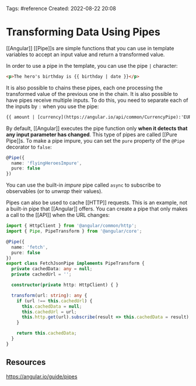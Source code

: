 Tags: #reference 
Created: 2022-08-22 20:08

# Transforming Data Using Pipes
[[Angular]] [[Pipe]]s are simple functions that you can use in template variables to accept an input value and return a transformed value.

In order to use a pipe in the template, you can use the pipe `|` character:
```html
<p>The hero's birthday is {{ birthday | date }}</p>
```

It is also possible to chains these pipes, each one processing the transformed value of the previous one in the chain. It is also possible to have pipes receive multiple inputs. To do this, you need to separate each of the inputs by `:` when you use the pipe:
```html
{{ amount | [currency](https://angular.io/api/common/CurrencyPipe):'EUR':'Euros '}}
```

By default, [[Angular]] executes the pipe function only **when it detects that any input parameter has changed**. This type of pipes are called [[Pure Pipe]]s. To make a pipe impure, you can set the `pure` property of the `@Pipe` decorator to `false`:
```ts
@Pipe({
  name: 'flyingHeroesImpure',
  pure: false
})
```

You can use the built-in *impure* pipe called `async` to subscribe to observables (or to *unwrap* their values).

Pipes can also be used to cache [[HTTP]] requests. This is an example, not a built-in pipe that [[Angular]] offers. You can create a pipe that only makes a call to the [[API]] when the URL changes:
```ts
import { HttpClient } from '@angular/common/http';
import { Pipe, PipeTransform } from '@angular/core';

@Pipe({
  name: 'fetch',
  pure: false
})
export class FetchJsonPipe implements PipeTransform {
  private cachedData: any = null;
  private cachedUrl = '';

  constructor(private http: HttpClient) { }

  transform(url: string): any {
    if (url !== this.cachedUrl) {
      this.cachedData = null;
      this.cachedUrl = url;
      this.http.get(url).subscribe(result => this.cachedData = result);
    }

    return this.cachedData;
  }
}
```

## Resources
https://angular.io/guide/pipes